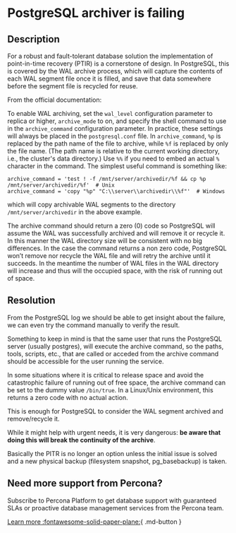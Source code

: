# PostgreSQL archiver is failing

## Description

For a robust and fault-tolerant database solution the implementation of point-in-time recovery (PTIR) is a cornerstone of design. In PostgreSQL, this is covered by the WAL archive process, which will capture the contents of each WAL segment file once it is filled, and save that data somewhere before the segment file is recycled for reuse. 

From the official documentation:

To enable WAL archiving, set the `wal_level` configuration parameter to replica or higher, `archive_mode` to on, and specify the shell command to use in the `archive_command` configuration parameter. In practice, these settings will always be placed in the `postgresql.conf` file. In `archive_command`, `%p` is replaced by the path name of the file to archive, while `%f` is replaced by only the file name. (The path name is relative to the current working directory, i.e., the cluster's data directory.) Use `%%` if you need to embed an actual `%` character in the command. The simplest useful command is something like:

```
archive_command = 'test ! -f /mnt/server/archivedir/%f && cp %p /mnt/server/archivedir/%f'  # Unix
archive_command = 'copy "%p" "C:\\server\\archivedir\\%f"'  # Windows
```

which will copy archivable WAL segments to the directory `/mnt/server/archivedir` in the above example.

The archive command should return a zero (0) code so PostgreSQL will assume the WAL was successfully archived and will remove it or recycle it. In this manner the WAL directory size will be consistent with no big differences. In the case the command returns a non zero code, PostgreSQL won’t remove nor recycle the WAL file and will retry the archive until it succeeds. In the meantime the number of WAL files in the WAL directory will increase and thus will the occupied space, with the risk of running out of space.


## Resolution

From the PostgreSQL log we should be able to get insight about the failure, we can even try the command manually to verify the result. 

Something to keep in mind is that the same user that runs the PostgreSQL server (usually postgres), will execute the archive command, so the paths, tools, scripts, etc., that are called or acceded from the archive command should be accessible for the user running the service.

In some situations where it is critical to release space and avoid the catastrophic failure of running out of free space, the archive command can be set to the dummy value `/bin/true`. In a Linux/Unix environment, this returns a zero code with no actual action.

This is enough for PostgreSQL to consider the WAL segment archived and remove/recycle it. 

While it might help with urgent needs, it is very dangerous: **be aware that doing this will break the continuity of the archive**.

Basically the PITR is no longer an option unless the initial issue is solved and a new physical backup (filesystem snapshot, pg_basebackup) is taken.

## Need more support from Percona?
Subscribe to Percona Platform to get database support with guaranteed SLAs or proactive database management services from the Percona team.

[Learn more :fontawesome-solid-paper-plane:](https://per.co.na/subscribe){ .md-button }